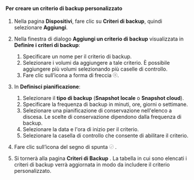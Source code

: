 <!--author=SharS last changed: 11/04/15-->


#### <a name="to-create-a-custom-backup-policy"></a>Per creare un criterio di backup personalizzato
1. Nella pagina **Dispositivi**, fare clic su **Criteri di backup**, quindi selezionare **Aggiungi**.
2. Nella finestra di dialogo **Aggiungi un criterio di backup** visualizzata in **Definire i criteri di backup**:
   
   1. Specificare un nome per il criterio di backup.
   2. Selezionare i volumi da aggiungere a tale criterio. È possibile aggiungere più volumi selezionando più caselle di controllo.
   3. Fare clic sull’icona a forma di freccia  ![icona del segno di spunta](./media/storsimple-create-custom-backup-policy-u2/HCS_ArrowIcon-include.png).
3. In **Definisci pianificazione**:
   
   1. Selezionare il **tipo di backup** (**Snapshot locale** o **Snapshot cloud**).
   2. Specificare la frequenza di backup in minuti, ore, giorni o settimane.
   3. Selezionare una pianificazione di conservazione nell'elenco a discesa. Le scelte di conservazione dipendono dalla frequenza di backup. 
   4. Selezionare la data e l'ora di inizio per il criterio.
   5. Selezionare la casella di controllo che consente di abilitare il criterio.
4. Fare clic sull’icona del segno di spunta  ![icona del segno di spunta](./media/storsimple-add-backup-policy-u2/HCS_CheckIcon-include.png) .
5. Si tornerà alla pagina **Criteri di Backup** . La tabella in cui sono elencati i criteri di backup verrà aggiornata in modo da includere il criterio personalizzato.

